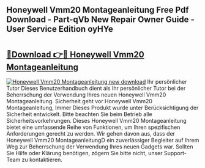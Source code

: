 ## Honeywell Vmm20 Montageanleitung Free Pdf Download - Part-qVb New Repair Owner Guide - User Service Edition oyHYe

# <h2><a href="http://df7who8.blite.top/?on=Honeywell+Vmm20+Montageanleitung">🔗Download 👉🔴 Honeywell Vmm20 Montageanleitung</a></h2>

[![Honeywell Vmm20 Montageanleitung new download](https://i.imgur.com/lujVjoI.png)](http://df7who8.blite.top/?on=Honeywell+Vmm20+Montageanleitung)
Ihr persönlicher Tutor Dieses Benutzerhandbuch dient als Ihr persönlicher Tutor bei der Beherrschung der Verwendung Ihres neuen Honeywell Vmm20 Montageanleitung. Sicherheit geht vor Honeywell Vmm20 Montageanleitung, Immer Dieses Produkt wurde unter Berücksichtigung der Sicherheit entwickelt. Bitte beachten Sie beim Betrieb alle Sicherheitsvorkehrungen. Dieses Honeywell Vmm20 Montageanleitung bietet eine umfassende Reihe von Funktionen, um Ihren spezifischen Anforderungen gerecht zu werden. Wir gehen davon aus, dass der Honeywell Vmm20 MontageanleitungD ein zuverlässiger Begleiter auf Ihrem Weg zur Beherrschung der Verwendung Ihres neuen Gadgets war. Sollten Sie Hilfe oder Klärung benötigen, zögern Sie bitte nicht, unser Support-Team zu kontaktieren.
